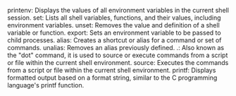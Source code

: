 printenv: Displays the values of all environment variables in the current shell session.
set: Lists all shell variables, functions, and their values, including environment variables.
unset: Removes the value and definition of a shell variable or function.
export: Sets an environment variable to be passed to child processes.
alias: Creates a shortcut or alias for a command or set of commands.
unalias: Removes an alias previously defined.
.: Also known as the "dot" command, it is used to source or execute commands from a script or file within the current shell environment.
source: Executes the commands from a script or file within the current shell environment.
printf: Displays formatted output based on a format string, similar to the C programming language's printf function.
